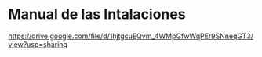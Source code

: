 # Manual de las Intalaciones 
https://drive.google.com/file/d/1hjtgcuEQvm_4WMpGfwWqPEr9SNneqGT3/view?usp=sharing
